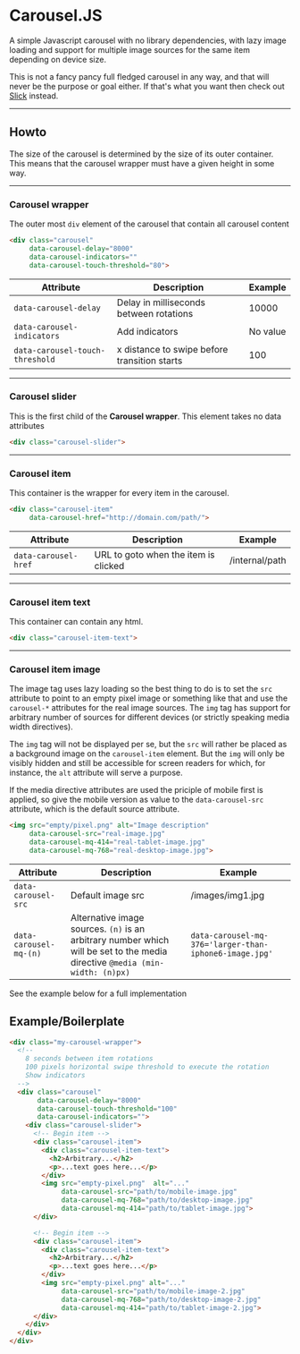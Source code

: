 # Carousel.JS
<!-- catch -->
A simple Javascript carousel with no library dependencies, with lazy image loading and support for multiple image sources for the same item depending on device size.

This is not a fancy pancy full fledged carousel in any way, and that will never
be the purpose or goal either. If that's what you want then check out [Slick](http://kenwheeler.github.io/slick/) instead.

---

## Howto

The size of the carousel is determined by the size of its outer container. This means
that the carousel wrapper must have a given height in some way.

---

<!-- endcatch -->
<!-- catch(table)-->

### Carousel wrapper

The outer most `div` element of the carousel that contain all carousel content

```html
<div class="carousel"
     data-carousel-delay="8000"
     data-carousel-indicators=""
     data-carousel-touch-threshold="80">
```

| Attribute                       | Description                                  | Example  |
| ------------------------------- | -------------------------------------------- | -------- |
| `data-carousel-delay`           | Delay in milliseconds between rotations      | 10000    |
| `data-carousel-indicators`      | Add indicators                               | No value |
| `data-carousel-touch-threshold` | x distance to swipe before transition starts | 100      |

---

### Carousel slider

This is the first child of the **Carousel wrapper**. This element takes no data attributes

```html
<div class="carousel-slider">
```

---

### Carousel item

This container is the wrapper for every item in the carousel.

```html
<div class="carousel-item"
     data-carousel-href="http://domain.com/path/">
```

| Attribute                       | Description                                  | Example        |
| ------------------------------- | -------------------------------------------- | -------------- |
| `data-carousel-href`            | URL to goto when the item is clicked         | /internal/path |

---

### Carousel item text

This container can contain any html.

```html
<div class="carousel-item-text">
```

---

### Carousel item image

The image tag uses lazy loading so the best thing to do is to set the `src`
attribute to point to an empty pixel image or something like that and use
the `carousel-*` attributes for the real image sources. The `img` tag has support
for arbitrary number of sources for different devices (or strictly speaking
media width directives).

The `img` tag will not be displayed per se, but the `src` will rather be placed
as a background image on the `carousel-item` element. But the `img` will only be
visibly hidden and still be accessible for screen readers for which, for
instance, the `alt` attribute will serve a purpose.

If the media directive attributes are used the priciple of mobile first is applied,
so give the mobile version as value to the `data-carousel-src` attribute, which is
the default source attribute.

```html
<img src="empty/pixel.png" alt="Image description"
     data-carousel-src="real-image.jpg"
     data-carousel-mq-414="real-tablet-image.jpg"
     data-carousel-mq-768="real-desktop-image.jpg">
```

| Attribute                       | Description                                  | Example          |
| ------------------------------- | -------------------------------------------- | ---------------- |
| `data-carousel-src`             | Default image src                            | /images/img1.jpg |
| `data-carousel-mq-(n)`          | Alternative image sources. `(n)` is an arbitrary number which will be set to the media directive `@media (min-width: (n)px)`                            | `data-carousel-mq-376='larger-than-iphone6-image.jpg'` |

<!-- endcatch -->

See the example below for a full implementation

## Example/Boilerplate

```html
<div class="my-carousel-wrapper">
  <!--
    8 seconds between item rotations
    100 pixels horizontal swipe threshold to execute the rotation
    Show indicators
  -->
  <div class="carousel"
       data-carousel-delay="8000"
       data-carousel-touch-threshold="100"
       data-carousel-indicators="">
    <div class="carousel-slider">
      <!-- Begin item -->
      <div class="carousel-item">
        <div class="carousel-item-text">
          <h2>Arbitrary...</h2>
          <p>...text goes here...</p>
        </div>
        <img src="empty-pixel.png"  alt="..."
             data-carousel-src="path/to/mobile-image.jpg"
             data-carousel-mq-768="path/to/desktop-image.jpg"
             data-carousel-mq-414="path/to/tablet-image.jpg">
      </div>

      <!-- Begin item -->
      <div class="carousel-item">
        <div class="carousel-item-text">
          <h2>Arbitrary...</h2>
          <p>...text goes here...</p>
        </div>
        <img src="empty-pixel.png" alt="..."
             data-carousel-src="path/to/mobile-image-2.jpg"
             data-carousel-mq-768="path/to/desktop-image-2.jpg"
             data-carousel-mq-414="path/to/tablet-image-2.jpg">
      </div>
    </div>
  </div>
</div>
```
